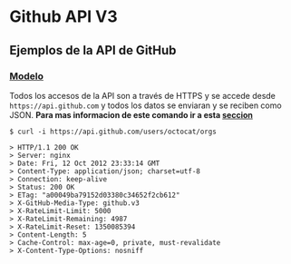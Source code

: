 # Github API V3

## Ejemplos de la API de GitHub

### [Modelo](https://docs.github.com/es/free-pro-team@latest/rest/overview/resources-in-the-rest-api#modelo)

Todos los accesos de la API son a través de HTTPS y se accede desde `https://api.github.com` y todos los datos se enviaran y se reciben como JSON.
**Para mas informacion de este comando ir a esta [seccion](./curl.md/#Curl)**

```
$ curl -i https://api.github.com/users/octocat/orgs

> HTTP/1.1 200 OK
> Server: nginx
> Date: Fri, 12 Oct 2012 23:33:14 GMT
> Content-Type: application/json; charset=utf-8
> Connection: keep-alive
> Status: 200 OK
> ETag: "a00049ba79152d03380c34652f2cb612"
> X-GitHub-Media-Type: github.v3
> X-RateLimit-Limit: 5000
> X-RateLimit-Remaining: 4987
> X-RateLimit-Reset: 1350085394
> Content-Length: 5
> Cache-Control: max-age=0, private, must-revalidate
> X-Content-Type-Options: nosniff
```